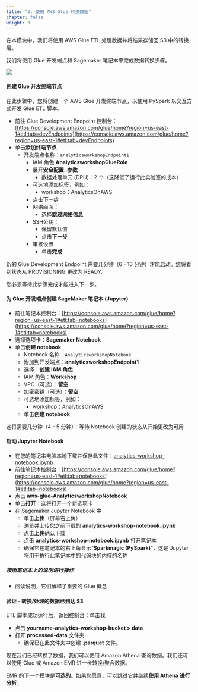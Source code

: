 ```yaml
---
title: "3. 使用 AWS Glue 转换数据"
chapter: false
weight: 3
---
```


在本模块中，我们将使用 AWS Glue ETL 处理数据并将结果存储回 S3 中的转换层。

我们将使用 Glue 开发端点和 Sagemaker 笔记本来完成数据转换步骤。 

![](/images/1.LabGuide/transform.png)

#### 创建 Glue 开发终端节点

在此步骤中，您将创建一个 AWS Glue 开发终端节点，以使用 PySpark 以交互方式开发 Glue ETL 脚本。

- 前往 Glue Development Endpoint 控制台：[https://console.aws.amazon.com/glue/home?region=us-east-1#etl:tab=devEndpoints](https://console.aws.amazon.com/glue/home?region=us-east-1#etl:tab=devEndpoints)
- 单击**添加终端节点**
  - 开发端点名称：`analyticsworkshopEndpoint1`
	- IAM 角色 **AnalyticsworkshopGlueRole**
	- 展开**安全配置..参数**
	  - 数据处理单元 (DPU)：2 个（这降低了运行此实验室的成本）
	- 可选地添加标签，例如：
	  - workshop：AnalyticsOnAWS
	- 点击**下一步**
	- 网络画面：
	  - 选择**跳过网络信息**
	- SSH公钥：
	  - 保留默认值
	  - 点击**下一步**
	- 审核设置
	  - 单击**完成**

新的 Glue Development Endpoint 需要几分钟（6 - 10 分钟）才能启动。您将看到状态从 PROVISIONING 更改为 READY。

您必须等待此步骤完成才能进入下一步。

#### 为 Glue 开发端点创建 SageMaker 笔记本 (Jupyter)

- 前往笔记本控制台：[https://console.aws.amazon.com/glue/home?region=us-east-1#etl:tab=notebooks](https://console.aws.amazon.com/glue/home?region=us-east-1#etl:tab=notebooks)
- 选择选项卡：**Sagemaker Notebook**
- 单击**创建 notebook**
  - Notebook 名称：`AnalyticsworkshopNotebook`
  - 附加到开发端点：**analyticsworkshopEndpoint1**
  - 选择：**创建 IAM 角色**
  - IAM 角色：**Workshop**
  - VPC（可选）：**留空**
  - 加密密钥（可选）：**留空**
  - 可选地添加标签，例如：
	- workshop：AnalyticsOnAWS
  - 单击**创建 notebook**

这将需要几分钟（4 - 5 分钟）：等待 Notebook 创建的状态从开始更改为可用

#### 启动 Jupyter Notebook

- 在您的笔记本电脑本地下载并保存此文件：[analytics-workshop-notebook.ipynb](/files/analytics-workshop-notebook.ipynb)
- 前往笔记本控制台：[https://console.aws.amazon.com/glue/home?region=us-east-1#etl:tab=notebooks](https://console.aws.amazon.com/glue/home?region=us-east-1#etl:tab=notebooks)
- 点击 **aws-glue-AnalyticsworkshopNotebook**
- 单击**打开**：这将打开一个新选项卡
- 在 Sagemaker Jupyter Notebook 中
  - 单击**上传**（屏幕右上角）
  - 浏览并上传您之前下载的 **analytics-workshop-notebook.ipynb**
  - 点击**上传**确认下载
  - 点击 **analytics-workshop-notebook.ipynb** 打开笔记本
  - 确保它在笔记本的右上角显示“**Sparkmagic (PySpark)**”，这是 Jupyter 将用于执行此笔记本中的代码块的内核的名称

##### 按照笔记本上的说明进行操作
- 阅读说明，它们解释了重要的 Glue 概念

#### 验证 - 转换/处理的数据已到达 S3

ETL 脚本成功运行后，返回控制台：单击我

- 点击 **yourname-analytics-workshop-bucket > data**
- 打开 **processed-data** 文件夹：
  - 确保已在此文件夹中创建 **.parquet** 文件。

现在我们已经转换了数据，我们可以使用 Amazon Athena 查询数据。我们还可以使用 Glue 或 Amazon EMR 进一步转换/聚合数据。

EMR 的下一个模块是**可选的**。如果您愿意，可以跳过它并继续**使用 Athena 进行分析**。 